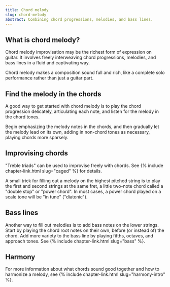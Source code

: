 ```yaml
---
title: Chord melody
slug: chord-melody
abstract: Combining chord progressions, melodies, and bass lines.
---
```


## What is chord melody?

Chord melody improvisation may be the richest form of expression on guitar.
It involves freely interweaving chord progressions,
melodies, and bass lines in a fluid and captivating way.

Chord melody makes a composition sound full and rich, 
like a complete solo performance rather than just a guitar part.

## Find the melody in the chords

A good way to get started with chord melody is to play the chord progression delicately,
articulating each note,
and listen for the melody in the chord tones.

Begin emphasizing the melody notes in the chords,
and then gradually let the melody lead on its own,
adding in non-chord tones as necessary,
playing chords more sparsely.

## Improvising chords

"Treble triads" can be used to improvise freely with chords. 
See {% include chapter-link.html slug="caged" %} for details.

A small trick for filling out a melody on the highest pitched string
is to play the first and second strings at the same fret,
a little two-note chord called a "double stop" or "power chord".
In most cases,
a power chord played on a scale tone
will be "in tune" ("diatonic").

## Bass lines 

Another way to fill out melodies 
is to add bass notes on the lower strings.
Start by playing the chord root notes on their own,
before (or instead of) the chord.
Add more variety to the bass line by playing fifths, octaves, and approach tones.
See {% include chapter-link.html slug="bass" %}.

## Harmony

For more information about what chords sound good together
and how to harmonize a melody,
see {% include chapter-link.html slug="harmony-intro" %}. 
